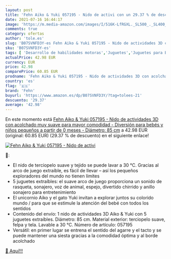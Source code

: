 ```yaml
---
layout: post
title: 'Fehn Aiko & Yuki 057195 - Nido de activi con un 29.37 % de descuento'
date: 2021-07-16 16:44:17
image: 'https://m.media-amazon.com/images/I/516K-LfRGXL._SL500_._SL400_.jpg'
comments: true
category: ofertas
author: 'tole.es'
slug: 'B07SVNFD3Y-es Fehn Aiko & Yuki 057195 - Nido de actividades 3D con...'
sku: 'B07SVNFD3Y-es'
tags: [ 'Desarrollo de habilidades motoras','Juguetes','Juguetes para Bebés y primera infancia','Juguetes y juegos','bebés','fehn', ]
actualPrice: 42.98 EUR
currency: EUR
price: 42.98
comparePrice: 60.85 EUR
prodname: 'Fehn Aiko & Yuki 057195 - Nido de actividades 3D con acolchado muy suave para mayor comodidad - Diversión para bebés y niños pequeños a partir de 0 meses - Diámetro: 85 cm'
country: 'es'
flag: '🇪🇸'
brand: 'Fehn'
buyurl: 'https://www.amazon.es/dp/B07SVNFD3Y/?tag=tolees-21'
descuento: '29.37'
average: '42.98'
---
```


En este momento está [Fehn Aiko & Yuki 057195 - Nido de actividades 3D con acolchado muy suave para mayor comodidad - Diversión para bebés y niños pequeños a partir de 0 meses - Diámetro: 85 cm](https://www.amazon.es/dp/B07SVNFD3Y/?tag=tolees-21) a 42.98 EUR (original: 60.85 EUR) (29.37 %  de descuento) en el siguiente enlace!

[![Fehn Aiko & Yuki 057195 - Nido de activi](https://m.media-amazon.com/images/I/516K-LfRGXL._SL500_._SL400_.jpg)](https://www.amazon.es/dp/B07SVNFD3Y/?tag=tolees-21)

🔎:

- El nido de terciopelo suave y tejido se puede lavar a 30 °C. Gracias al arco de juego extraíble, es fácil de llevar – así los pequeños exploradores del mundo no tienen límites
- 5 juguetes extraíbles: el suave arco de juego proporciona un sonido de rasqueta, sonajero, voz de animal, espejo, divertido chirrido y anillo sonajero para entretenimiento
- El unicornio Aiko y el gato Yuki invitan a explorar juntos su colorido mundo / para que se estimule la atención del bebé con todos los sentidos
- Contenido del envío: 1 nido de actividades 3D Aiko & Yuki con 5 juguetes extraíbles. Diámetro: 85 cm. Material exterior: terciopelo suave, felpa y tela. Lavable a 30 °C. Número de artículo: 057195
- Versátil: en primer lugar se entrena el sentido del agarre y el tacto y se puede mantener una siesta gracias a la comodidad óptima y al borde acolchado

[🛒 Aquí!!!](https://www.amazon.es/dp/B07SVNFD3Y/?tag=tolees-21)
